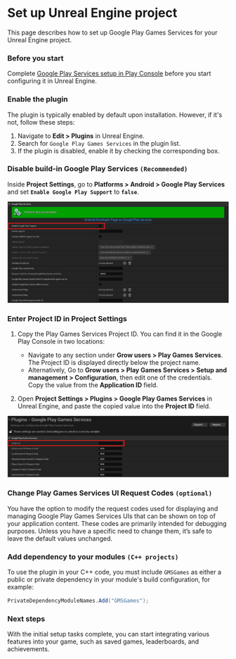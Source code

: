 # Set up Unreal Engine project

This page describes how to set up Google Play Games Services for your Unreal Engine project.

### Before you start

Complete [Google Play Services setup in Play Console](console/setup.md) before you start configuring it in Unreal Engine.

### Enable the plugin

The plugin is typically enabled by default upon installation. However, if it's not, follow these steps:

1.  Navigate to __Edit > Plugins__ in Unreal Engine.
2.  Search for `Google Play Games Services` in the plugin list.
3.  If the plugin is disabled, enable it by checking the corresponding box.

### Disable build-in Google Play Services `(Recommended)`

Inside __Project Settings__, go to __Platforms > Android > Google Play Services__ and set __`Enable Google Play Support`__ to __`false`__.

![Disable build-in Google Play Services](assets/DisableGPS.png)

### Enter Project ID in Project Settings
    
1.  Copy the Play Games Services Project ID. You can find it in the Google Play Console in two locations:

    *   Navigate to any section under __Grow users > Play Games Services__. The Project ID is displayed directly below the project name.
    *   Alternatively, Go to __Grow users > Play Games Services > Setup and management > Configuration__, then edit one of the credentials. Copy the value from the __Application ID__ field.

2.  Open __Project Settings > Plugins > Google Play Games Services__ in Unreal Engine, and paste the copied value into the __Project ID__ field.

![ProjectIDField](assets/ProjectIDField.png)

### Change Play Games Services UI Request Codes `(optional)`
    
You have the option to modify the request codes used for displaying and managing Google Play Games Services UIs that can be shown on top of your application content. These codes are primarily intended for debugging purposes. Unless you have a specific need to change them, it’s safe to leave the default values unchanged.

### Add dependency to your modules `(C++ projects)`

To use the plugin in your C++ code, you must include `GMSGames` as either a public or private dependency in your module's build configuration, for example:
``` c#
PrivateDependencyModuleNames.Add("GMSGames");
```

### Next steps

With the initial setup tasks complete, you can start integrating various features into your game, such as saved games, leaderboards, and achievements.